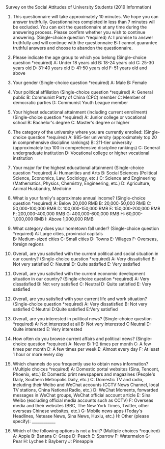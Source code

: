 Survey on the Social Attitudes of University Students (2019 Information)

1. This questionnaire will take approximately 10 minutes. We hope you can answer truthfully. Questionnaires completed in less than 7 minutes will be excluded. You can exit the questionnaire at any time during the answering process. Please confirm whether you wish to continue answering. (Single-choice question *required)
A: I promise to answer truthfully and will continue with the questionnaire
B: I cannot guarantee truthful answers and choose to abandon the questionnaire.

2. Please indicate the age group to which you belong (Single-choice question *required)
A: Under 18 years old
B: 18-24 years old
C: 25-30 years old
D: 31-40 years old
E: 41-50 years old
F: 51 years old and above

3. Your gender (Single-choice question *required)
 A: Male 
 B: Female

4. Your political affiliation (Single-choice question *required)
 A: General public 
 B: Communist Party of China (CPC) member
 C: Member of democratic parties 
 D: Communist Youth League member

5. Your highest educational attainment (including current enrollment) (Single-choice question *required)
 A: Junior college or vocational school 
 B: Bachelor's degree 
 C: Master's degree or higher 

6. The category of the university where you are currently enrolled: (Single-choice question *required)
 A: 985-tier university (approximately top 20 in comprehensive discipline rankings) 
 B: 211-tier university (approximately top 100 in comprehensive discipline rankings) 
 C: General undergraduate institution 
 D: Vocational college or higher vocational institution 

7. Your major for the highest educational attainment (Single-choice question *required)
 A: Humanities and Arts
 B: Social Sciences (Political Science, Economics, Law, Sociology, etc.) 
 C: Science and Engineering (Mathematics, Physics, Chemistry, Engineering, etc.)
 D: Agriculture, Animal Husbandry, Medicine 

8. What is your family's approximate annual income? (Single-choice question *required)
 A: Below 20,000 RMB 
 B: 20,000-50,000 RMB 
 C: 50,000-100,000 RMB
 D: 100,000-150,000 RMB
 E: 150,000-200,000 RMB
 F; 200,000-400,000 RMB
 G: 400,000-600,000 RMB 
 H: 60,000-1,000,000 RMB
 I: Above 1,000,000 RMB

9. What category does your hometown fall under? (Single-choice question *required)
 A: Large cities, provincial capitals  
 B: Medium-sized cities
 C: Small cities
 D: Towns
 E: Villages 
 F: Overseas, foreign regions  

10. Overall, are you satisfied with the current political and social situation in our country? (Single-choice question *required)
 A: Very dissatisfied
 B: Not very satisfied
 C: Neutral 
 D: Quite satisfied 
 E: Very satisfied

11. Overall, are you satisfied with the current economic development situation in our country? (Single-choice question *required)
 A: Very dissatisfied
 B: Not very satisfied
 C: Neutral 
 D: Quite satisfied 
 E: Very satisfied

12. Overall, are you satisfied with your current life and work situation? (Single-choice question *required)
A: Very dissatisfied
B: Not very satisfied
C:Neutral 
D:Quite satisfied 
E:Very satisfied
 
13. Overall, are you interested in political news? (Single-choice question *required)
 A: Not interested at all
 B: Not very interested
 C:Neutral
 D: Quite interested
 E: Very interested

14. How often do you browse current affairs and political news? (Single-choice question *required)
 A: Never 
 B: 1-2 times per month 
 C: A few times per month
 D: A few times per week
 E: Almost every day
 F: At least 1 hour or more every day 

15. Which channels do you frequently use to obtain news information? (Multiple choices *required)
  A: Domestic portal websites (Sina, Tencent, Phoenix, etc.)
  B: Domestic print newspapers and magazines (People's Daily, Southern Metropolis Daily, etc.)
  C: Domestic TV and radio, including their Weibo and WeChat accounts (CCTV News Channel, local TV stations, China National Radio, etc.)
  D: WeChat Moments, forwarded messages in WeChat groups, WeChat official account article
  E: Sina Weibo (excluding official media accounts such as CCTV)
  F: Overseas media and their websites (BBC, The New York Times, Twitter, other overseas Chinese websites, etc.)
  G: Mobile news apps (Today's Headlines, Netease News, Sina News, Huxiu, etc.)
  H: Other (please specify): ____________


31. Which of the following options is not a fruit? (Multiple choices *required) 
 A: Apple 
 B: Banana
 C: Grape
 D: Peach
 E: Sparrow 
 F: Watermelon
 G: Pear
 H: Lychee
 I: Bayberry
 J: Pineapple 

